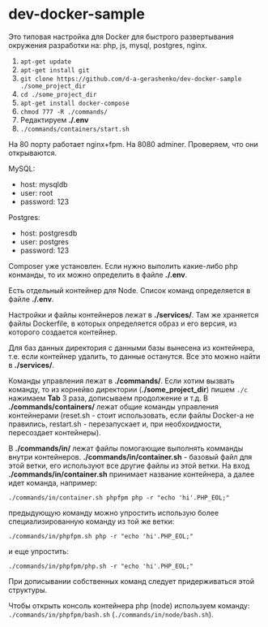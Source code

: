# dev-docker-sample

Это типовая настройка для Docker для быстрого развертывания окружения разработки на: php, js, mysql, postgres, nginx.

1. `apt-get update`
2. `apt-get install git`
3. `git clone https://github.com/d-a-gerashenko/dev-docker-sample ./some_project_dir`
4. `cd ./some_project_dir`
5. `apt-get install docker-compose`
6. `chmod 777 -R ./commands/`
7. Редактируем **./.env**
8. `./commands/containers/start.sh`

На 80 порту работает nginx+fpm. На 8080 adminer. Проверяем, что они открываются.

MySQL:
 - host: mysqldb
 - user: root
 - password: 123

Postgres:
 - host: postgresdb
 - user: postgres
 - password: 123

Composer уже установлен. Если нужно выполить какие-либо php конманды, то их можно определить в файле **./.env**.

Есть отдельный контейнер для Node. Список команд определяется в файле **./.env**.

Настройки и файлы контейнеров лежат в **./services/**. Там же храняется файлы Dockerfile, в которых определяется образ и его версия, из которого создается контейнер.

Для баз данных директория с данными базы вынесена из контейнера, т.е. если контейнер удалить, то данные останутся. Все это можно найти в **./services/**.

Команды управления лежат в **./commands/**. Если хотим вызвать команду, то из корнейво директории (**./some_project_dir**) пишем `./c` нажимаем **Tab** 3 раза, дописываем продолжение и т.д. В **./commands/containers/** лежат общие команды управления контейнерами (reset.sh - стоит использовать, если файлы Docker-а не правились, restart.sh - перезапускает и, при необхоидмости, пересоздает контейнеры).

В **./commands/in/** лежат файлы помогающие выполнять комманды внутри контейнеров. **./commands/in/container.sh** - базовый файл для этой ветки, его используют все другие файлы из этой ветки. На вход **./commands/in/container.sh** принимает название контейнера, а далее идет команда, например:
```
./commands/in/container.sh phpfpm php -r "echo 'hi'.PHP_EOL;"
```
предыдующую команду можно упростить использую более специализированную команду из той же ветки:
```
./commands/in/phpfpm.sh php -r "echo 'hi'.PHP_EOL;"
```
и еще упростить:
```
./commands/in/phpfpm/php.sh -r "echo 'hi'.PHP_EOL;"
```
При дописывании собственных команд следует придерживаться этой структуры.

Чтобы открыть консоль контейнера php (node) используем команду: `./commands/in/phpfpm/bash.sh` (`./commands/in/node/bash.sh`).
